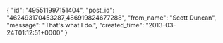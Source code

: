 {
   "id": "495511997151404",
   "post_id": "462493170453287_486919824677288",
   "from_name": "Scott Duncan",
   "message": "That's what I do.",
   "created_time": "2013-03-24T01:12:51+0000"
 }
